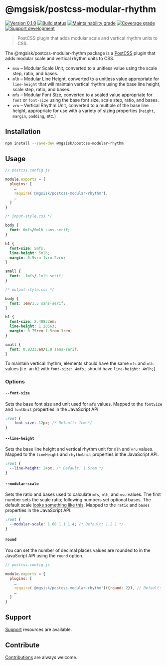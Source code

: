 # @mgsisk/postcss-modular-rhythm

[![Version 0.1.0][img-version]][url-version]
[![Build status][img-build]][url-build]
[![Maintainability grade][img-maintainability]][url-maintainability]
[![Coverage grade][img-coverage]][url-coverage]
[![Support development][img-support]][url-support]

> PostCSS plugin that adds modular scale and vertical rhythm units to CSS.

The @mgsisk/postcss-modular-rhythm package is a [PostCSS][] plugin that adds
modular scale and vertical rhythm units to CSS.

- `msu` – Modular Scale Unit, converted to a unitless value using the scale
  step, ratio, and bases.
- `mlh` – Modular Line Height, converted to a unitless value appropriate for
  `line-height` that will maintain vertical rhythm using the base line height,
  scale step, ratio, and bases.
- `mfs` – Modular Font Size, converted to a scaled value appropriate for `font`
  or `font-size` using the base font size, scale step, ratio, and bases.
- `vru` – Vertical Rhythm Unit, converted to a multiple of the base line height,
  appropriate for use with a variety of sizing properties (`height`, `margin`,
  `padding`, etc.)

[PostCSS]: https://postcss.org/

## Installation

```sh
npm install --save-dev @mgsisk/postcss-modular-rhythm
```

## Usage

```js
// postcss.config.js

module.exports = {
  plugins: [
    …
    require('@mgsisk/postcss-modular-rhythm'),
    …
  ]
}
```

```css
/* input-style.css */

body {
  font: 0mfs/0mlh sans-serif;
}

h1 {
  font-size: 5mfs;
  line-height: 5mlh;
  margin: 0.5vru 1vru 2vru;
}

small {
  font: -1mfs/-1mlh serif;
}
```

```css
/* output-style.css */

body {
  font: 1em/1.5 sans-serif;
}

h1 {
  font-size: 2.48832em;
  line-height: 1.20563;
  margin: 0.75rem 1.5rem 3rem;
}

small {
  font: 0.83333em/1.8 sans-serif;
}
```

To maintain vertical rhythm, elements should have the same `mfs` and `mlh`
values (i.e. an `h2` with `font-size: 4mfs;` should have `line-height: 4mlh;`).

### Options

#### `--font-size`

Sets the base font size and unit used for `mfs` values. Mapped to the `fontSize`
and `fontUnit` properties in the JavaScript API.

```css
:root {
  --font-size: 12px; /* Default: 1em */
}
```

#### `--line-height`

Sets the base line height and vertical rhythm unit for `mlh` and `vru` values.
Mapped to the `lineHeight` and `rhythmUnit` properties in the JavaScript API.

```css
:root {
  --line-height: 24px; /* Default: 1.5rem */
}
```

#### `--modular-scale`

Sets the ratio and bases used to calculate `mfs`, `mlh`, and `msu` values. The
first number sets the scale ratio; following numbers set optional bases. The
default scale [looks something like this][default-scale]. Mapped to the `ratio`
and `bases` properties in the JavaScript API.

```css
:root {
  --modular-scale: 1.68 1.1 1.4; /* Default: 1.2 1 */
}
```

[default-scale]: https://modularscale.com/?1&em&1.2

#### `round`

You can set the number of decimal places values are rounded to in the JavaScript
API using the `round` option.

```js
// postcss.config.js

module.exports = {
  plugins: [
    …
    require('@mgsisk/postcss-modular-rhythm')({round: 2}), // Default: 5
    …
  ]
}
```

## Support

[Support][] resources are available.

[support]: https://github.com/mgsisk/postcss-modular-rhythm/blob/master/support.md

## Contribute

[Contributions][] are always welcome.

[Contributions]: https://github.com/mgsisk/postcss-modular-rhythm/blob/master/contributing.md

[img-version]: https://img.shields.io/npm/v/@mgsisk/postcss-modular-rhythm.svg?logo=npm
[img-build]: https://img.shields.io/travis/mgsisk/postcss-modular-rhythm.svg?logo=travis
[img-maintainability]: https://api.codeclimate.com/v1/badges/8b8f81bb59d88cea1e89/maintainability
[img-coverage]: https://api.codeclimate.com/v1/badges/8b8f81bb59d88cea1e89/test_coverage
[img-support]: https://img.shields.io/badge/donate-coffee-darkorange.svg?logo=gratipay&logoColor=fff

[url-version]: https://npmjs.com/package/@mgsisk/postcss-modular-rhythm
[url-build]: https://travis-ci.org/mgsisk/postcss-modular-rhythm
[url-maintainability]: https://codeclimate.com/github/mgsisk/postcss-modular-rhythm/maintainability
[url-coverage]: https://codeclimate.com/github/mgsisk/postcss-modular-rhythm/test_coverage
[url-support]: https://buymeacoffee.com/mgsisk
